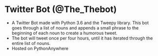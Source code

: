 # Twitter Bot (@The_Thebot)

- A Twitter Bot made with Python 3.6 and the Tweepy library. This bot goes through a list of nouns and appends a small phrase to the beginning of each noun to create a humorous tweet. 
- The bot will tweet once per four hours, until it has iterated through the entire list of nouns.
- Hosted on PythonAnywhere
